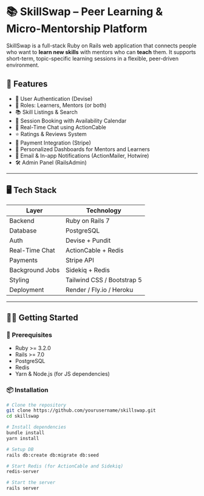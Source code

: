 # 📚 SkillSwap – Peer Learning & Micro-Mentorship Platform

SkillSwap is a full-stack Ruby on Rails web application that connects people who want to **learn new skills** with mentors who can **teach** them. It supports short-term, topic-specific learning sessions in a flexible, peer-driven environment.

## 🚀 Features

- 🔐 User Authentication (Devise)
- 👥 Roles: Learners, Mentors (or both)
- 📚 Skill Listings & Search
- 📆 Session Booking with Availability Calendar
- 💬 Real-Time Chat using ActionCable
- ⭐ Ratings & Reviews System
- 💸 Payment Integration (Stripe)
- 🧾 Personalized Dashboards for Mentors and Learners
- 🔔 Email & In-app Notifications (ActionMailer, Hotwire)
- 🛠 Admin Panel (RailsAdmin)

---

## 🖥️ Tech Stack

| Layer           | Technology                 |
| --------------- | -------------------------- |
| Backend         | Ruby on Rails 7            |
| Database        | PostgreSQL                 |
| Auth            | Devise + Pundit            |
| Real-Time Chat  | ActionCable + Redis        |
| Payments        | Stripe API                 |
| Background Jobs | Sidekiq + Redis            |
| Styling         | Tailwind CSS / Bootstrap 5 |
| Deployment      | Render / Fly.io / Heroku   |

---

## 🧑‍💻 Getting Started

### 🔧 Prerequisites

- Ruby >= 3.2.0
- Rails >= 7.0
- PostgreSQL
- Redis
- Yarn & Node.js (for JS dependencies)

### 📦 Installation

```bash
# Clone the repository
git clone https://github.com/yourusername/skillswap.git
cd skillswap

# Install dependencies
bundle install
yarn install

# Setup DB
rails db:create db:migrate db:seed

# Start Redis (for ActionCable and Sidekiq)
redis-server

# Start the server
rails server
```
